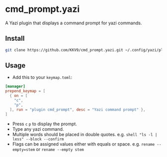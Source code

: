 # cmd_prompt.yazi

A Yazi plugin that displays a command prompt for yazi commands.

## Install

```bash
git clone https://github.com/KKV9/cmd_prompt.yazi.git ~/.config/yazi/plugins/cmd_prompt.yazi
```

## Usage

- Add this to your `keymap.toml`:

```toml
[manager]
prepend_keymap = [
  { on = [
    "c",
    "p",
  ], run = "plugin cmd_prompt", desc = "Yazi command prompt" },
]
```

 - Press `c` `p` to display the prompt.
 - Type any yazi command. 
 - Multiple words should be placed in double quotes. e.g. `shell "ls -l | less" --block --confirm`
 - Flags can be assigned values either with equals or space. e.g. `rename --empty=stem` or `rename --empty stem`
 
